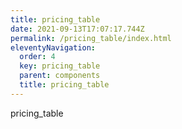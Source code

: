 ```yaml
---
title: pricing_table
date: 2021-09-13T17:07:17.744Z
permalink: /pricing_table/index.html
eleventyNavigation:
  order: 4
  key: pricing_table
  parent: components
  title: pricing_table
---
```

pricing_table